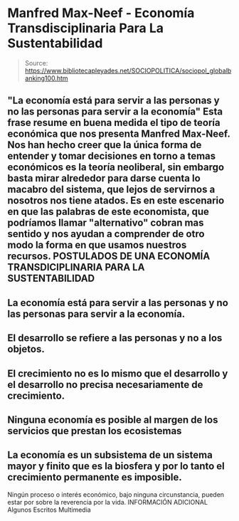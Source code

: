# Manfred Max-Neef - Economía Transdisciplinaria Para La Sustentabilidad

> Source: https://www.bibliotecapleyades.net/SOCIOPOLITICA/sociopol_globalbanking100.htm

"La economía está para servir a las personas
y no las personas para servir a
la economía"
Esta frase resume en buena medida el tipo de teoría económica que nos
presenta
Manfred
Max-Neef.
Nos han hecho creer que la única forma de
entender y tomar decisiones en torno a temas económicos es la teoría
neoliberal, sin embargo basta mirar alrededor para darse cuenta lo macabro
del sistema, que lejos de servirnos a nosotros nos tiene atados.
Es en este escenario en que las palabras de este
economista, que podríamos llamar "alternativo" cobran mas sentido y nos
ayudan a comprender de otro modo la forma en que usamos nuestros recursos.
POSTULADOS DE UNA ECONOMÍA TRANSDICIPLINARIA PARA LA SUSTENTABILIDAD
-
La economía está para servir a las
personas y no las personas para servir a la economía.
-
El desarrollo se refiere a las personas y no a los objetos.
-
El crecimiento no es lo mismo que el desarrollo y el desarrollo no
precisa necesariamente de crecimiento.
-
Ninguna economía es posible al margen de los servicios que prestan
los ecosistemas
-
La economía es un subsistema de un sistema mayor y finito que es
la biosfera y por lo tanto el crecimiento permanente es imposible.
-
Ningún proceso o interés económico, bajo ninguna circunstancia,
pueden estar por sobre la reverencia por la vida.
INFORMACIÓN ADICIONAL
Algunos Escritos
Multimedia
